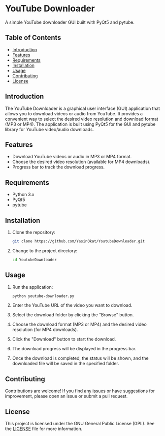 # YouTube Downloader

A simple YouTube downloader GUI built with PyQt5 and pytube.

## Table of Contents

- [Introduction](#introduction)
- [Features](#features)
- [Requirements](#requirements)
- [Installation](#installation)
- [Usage](#usage)
- [Contributing](#contributing)
- [License](#license)

## Introduction

The YouTube Downloader is a graphical user interface (GUI) application that allows you to download videos or audio from YouTube. It provides a convenient way to select the desired video resolution and download format (MP3 or MP4). The application is built using PyQt5 for the GUI and pytube library for YouTube video/audio downloads.



## Features

- Download YouTube videos or audio in MP3 or MP4 format.
- Choose the desired video resolution (available for MP4 downloads).
- Progress bar to track the download progress.

## Requirements

- Python 3.x
- PyQt5
- pytube

## Installation

1. Clone the repository:
      ```bash
      git clone https://github.com/YasinOkat/YoutubeDownloader.git
      
2. Change to the project directory:
      ```bash
      cd YoutubeDownloader

## Usage

1. Run the application:

      ```bash
      python youtube-downloader.py
      

2. Enter the YouTube URL of the video you want to download.
3. Select the download folder by clicking the "Browse" button.
4. Choose the download format (MP3 or MP4) and the desired video resolution (for MP4 downloads).
5. Click the "Download" button to start the download.
6. The download progress will be displayed in the progress bar.
7. Once the download is completed, the status will be shown, and the downloaded file will be saved in the specified folder.

## Contributing

Contributions are welcome! If you find any issues or have suggestions for improvement, please open an issue or submit a pull request.

## License

This project is licensed under the GNU General Public License (GPL). See the [LICENSE](LICENSE) file for more information.

